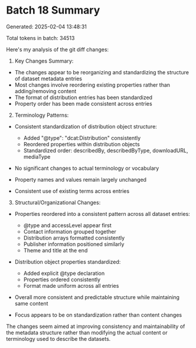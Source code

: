 # Batch 18 Summary

Generated: 2025-02-04 13:48:31

Total tokens in batch: 34513

Here's my analysis of the git diff changes:

1. Key Changes Summary:
- The changes appear to be reorganizing and standardizing the structure of dataset metadata entries
- Most changes involve reordering existing properties rather than adding/removing content
- The format of distribution entries has been standardized
- Property order has been made consistent across entries

2. Terminology Patterns:
- Consistent standardization of distribution object structure:
  - Added "@type": "dcat:Distribution" consistently
  - Reordered properties within distribution objects
  - Standardized order: describedBy, describedByType, downloadURL, mediaType

- No significant changes to actual terminology or vocabulary
- Property names and values remain largely unchanged
- Consistent use of existing terms across entries

3. Structural/Organizational Changes:
- Properties reordered into a consistent pattern across all dataset entries:
  - @type and accessLevel appear first
  - Contact information grouped together
  - Distribution arrays formatted consistently
  - Publisher information positioned similarly
  - Theme and title at the end

- Distribution object properties standardized:
  - Added explicit @type declaration
  - Properties ordered consistently
  - Format made uniform across all entries

- Overall more consistent and predictable structure while maintaining same content
- Focus appears to be on standardization rather than content changes

The changes seem aimed at improving consistency and maintainability of the metadata structure rather than modifying the actual content or terminology used to describe the datasets.